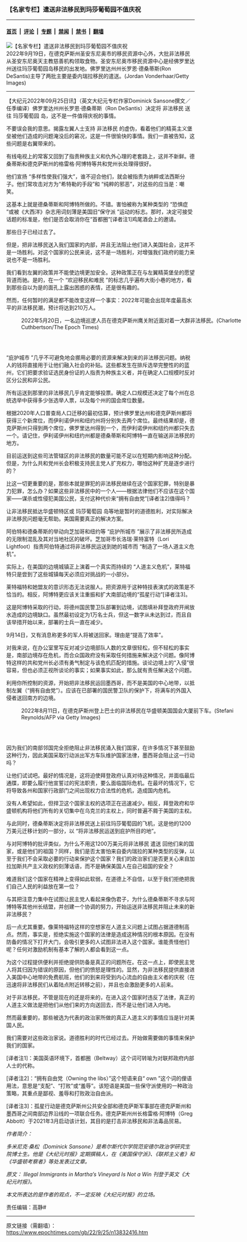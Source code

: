 ### 【名家专栏】遣送非法移民到玛莎葡萄园不值庆祝

---

#### [首页](../../../..?n13832416) &nbsp;|&nbsp; [评论](../../../../../epoch-comment?n13832416) &nbsp;|&nbsp; [专题](../../../../../epoch-special?n13832416) &nbsp;|&nbsp; [禁闻](../../../../../epoch-news?n13832416) &nbsp;|&nbsp; [禁书](../../../../../books?n13832416) &nbsp;|&nbsp; [翻墙](https://github.com/gfw-breaker/nogfw/blob/master/README.md?n13832416)


<div><img alt="【名家专栏】遣送非法移民到玛莎葡萄园不值庆祝" class="attachment-djy_600_400 size-djy_600_400 wp-post-image" src="https://i.epochtimes.com/assets/uploads/2022/09/id13832418-illegal-immigrants-700x420-600x400.jpg"/>
<div class="caption">
 2022年9月19日，在德克萨斯州圣安东尼奥市的移民资源中心外，大批非法移民从圣安东尼奥天主教慈善机构领取食物。圣安东尼奥市移民资源中心是经佛罗里达州送往玛莎葡萄园岛移民的出发地。佛罗里达州州长罗恩‧德桑蒂斯(Ron DeSantis)主导了两批主要是委内瑞拉移民的遣送。(Jordan Vonderhaar/Getty Images)
</div></div><hr/><div class="post_content" id="artbody" itemprop="articleBody">
 <!-- article content begin -->
 <p>
  【大纪元2022年09月25日讯】（英文大纪元专栏作家Dominick Sansone撰文／任季编译）佛罗里达州州长罗恩‧德桑蒂斯（Ron DeSantis）决定将
  <ok href="https://www.epochtimes.com/gb/tag/%E9%9D%9E%E6%B3%95%E7%A7%BB%E6%B0%91.html">
   非法移民
  </ok>
  送往
  <ok href="https://www.epochtimes.com/gb/tag/%E7%8E%9B%E8%8E%8E%E8%91%A1%E8%90%84%E5%9B%AD.html">
   玛莎葡萄园
  </ok>
  岛，这不是一件值得庆祝的事情。
 </p>
 <p>
  不要误会我的意思。揭露左翼人士支持
  <ok href="https://www.epochtimes.com/gb/tag/%E9%9D%9E%E6%B3%95%E7%A7%BB%E6%B0%91.html">
   非法移民
  </ok>
  的虚伪，看着他们的精英主义堡垒被他们造成的问题淹没后的窘况，这是一件很愉快的事情。我们一直被告知，这些问题是右翼带来的。
 </p>
 <p>
  有线电视上的常客又回到了指责种族主义和仇外心理的老套路上，这并不新鲜。德桑蒂斯和德克萨斯州的格雷格‧阿博特等共和党州长处理得很好。
 </p>
 <p>
  他们宣扬 “多样性使我们强大”，谁不迎合他们，就会被指责为纳粹或法西斯分子。他们常攻击对方为“希特勒的手段”和 “纯粹的邪恶”，对这些的应当是：嘲笑。
 </p>
 <p>
  这基本上就是德桑蒂斯和阿博特所做的。不错。害怕被称为某种类型的 “恐惧症 ”或被《大西洋》杂志用词刻薄是美国旧“保守派 ”运动的标志。那时，决定可接受话题的标准是，他们是否会取消你在“首都圈”[译者注1]鸡尾酒会上的邀请。
 </p>
 <p>
  那些日子已经过去了。
 </p>
 <p>
  但是，把非法移民送入我们国家的内部，并且无法阻止他们进入美国社会，这并不是一场胜利。对这个国家的公民来说，这不是一场胜利，对增强我们政府的能力来说也不是一场胜利。
 </p>
 <p>
  我们看到左翼的政策并不能使边境更加安全。这种政策正在与左翼精英堡垒的愿望背道而驰。是的，在一个 “欢迎移民和难民 ”的标志几乎遍布大街小巷的地方，看到那些自以为是的面孔上露出困惑的表情，还是很有趣的。
 </p>
 <p>
  然而，任何暂时的满足都不能改变这样一个事实：2022年可能会出现年度最高水平的非法移民潮，预计将达到210万人。
 </p>
 <figure aria-describedby="caption-attachment-13832420" class="wp-caption aligncenter" id="attachment_13832420" style="width: 600px">
  <ok href="https://i.epochtimes.com/assets/uploads/2022/09/id13832420-Border-illegal-Eagle-Pass-ccet-DSC02310-1200x800.jpg" target="_blank">
   <img alt="" class="wp-image-13832420" src="https://i.epochtimes.com/assets/uploads/2022/09/id13832420-Border-illegal-Eagle-Pass-ccet-DSC02310-1200x800-450x300.jpg"/>
  </ok>
  <br/><figcaption class="wp-caption-text" id="caption-attachment-13832420">
   2022年5月20日，一名边境巡逻人员在德克萨斯州鹰关附近面对着一大群非法移民。(Charlotte Cuthbertson/The Epoch Times)
  </figcaption><br/>
 </figure><br/>
 <p>
  “庇护城市 ”几乎不可避免地会挪用必要的资源来解决到来的非法移民问题。纳税人的钱将直接用于让他们融入社会的补贴。这些都发生在排斥选举完整性的的蓝州，它们把要求验证选民身份证的人指责为种族主义者，并在确定人口规模时反对区分公民和非公民。
 </p>
 <p>
  所有运送到那里的非法移民几乎肯定能够投票。确定人口规模还决定了每个州在总统选举中获得多少张选举人票，以及每个州的国会席位数量。
 </p>
 <p>
  根据2020年人口普查局人口迁移的最初估算，预计佛罗里达州和德克萨斯州都将获得三个新席位，而伊利诺伊州和纽约州将分别失去两个席位。最终结果却是，德克萨斯州只得到两个席位，佛罗里达州得到一个，而伊利诺伊州和纽约州都只失去一个。请记住，伊利诺伊州和纽约州都是德桑蒂斯和阿博特一直在输送非法移民的地方。
 </p>
 <p>
  目前运送到这些司法管辖区的非法移民的数量可能不足以在短期内影响这种分配。但是，为什么共和党州长会积极支持民主党人扩充权力，哪怕这种扩充是逐步进行的？
 </p>
 <p>
  比这一切更重要的是，那些本就是罪犯的非法移民继续在这个国家犯罪，特别是暴力犯罪，怎么办？如果这些非法移民中的一个人——根据法律他们不应该在这个国家——谋杀或性侵犯美国公民，支付这种代价来“拥有自由党”[译者注2]值得吗？
 </p>
 <p>
  让非法移民抵达华盛顿特区或
  <ok href="https://www.epochtimes.com/gb/tag/%E7%8E%9B%E8%8E%8E%E8%91%A1%E8%90%84%E5%9B%AD.html">
   玛莎葡萄园
  </ok>
  岛等地是暂时的道德胜利，对实际解决非法移民问题毫无帮助。美国需要真正的解决方案。
 </p>
 <p>
  阿伯特和德桑蒂斯的举动向芝加哥和纽约等 “庇护所城市 ”展示了非法移民所造成的无限制混乱及其对当地社区的破坏。芝加哥市长洛瑞‧莱特富特（Lori Lightfoot）指责阿伯特通过将非法移民运送到她的城市而 “制造了一场人道主义危机”。
 </p>
 <p>
  实际上，在美国的边境城镇正上演着一个真实而持续的 “人道主义危机”，莱特福特只是尝到了这些城镇每天必须应对挑战的一小部分。
 </p>
 <p>
  莱特福特和她盟友的意识形态无法说服人。把资源用于这种特技表演式的政策是不恰当的。相反，阿博特更应该关注重振和扩大南部边境的“孤星行动”[译者注3]。
 </p>
 <p>
  这是阿博特采取的行动，将德州国民警卫队部署到边境，试图填补拜登政府开闸放水造成的边境缺口。虽然最初设定为1万名士兵，但这一数字从未达到过，而且自该举措开始以来，部署的士兵一直在减少。
 </p>
 <p>
  9月14日，又有消息称更多的军人将被送回家。理由是“提高了效率”。
 </p>
 <p>
  对我来说，在办公室里写反对减少边境部队人数的文章很轻松，但不轻松的事实是，南部边境存在危机，而合众国政府没有采取任何措施来解决这个问题。像阿博特这样的共和党州长必须有勇气制定与该危机匹配的措施。谈论边境上的“入侵”很容易，但也必须正视所谈论的事实；如果事实如此，那么就有责任解决这个问题。
 </p>
 <p>
  利用你所控制的资源，开始把非法移民运回墨西哥，而不是美国的中心地带，以抵制左翼（“拥有自由党”）。应该在已部署的国民警卫队的保护下，将满车的外国入侵者送回南方的边境。
 </p>
 <figure aria-describedby="caption-attachment-13832424" class="wp-caption aligncenter" id="attachment_13832424" style="width: 600px">
  <ok href="https://i.epochtimes.com/assets/uploads/2022/09/id13832424-GettyImages-1242435308-1200x800.jpg" target="_blank">
   <img alt="" class="wp-image-13832424" src="https://i.epochtimes.com/assets/uploads/2022/09/id13832424-GettyImages-1242435308-1200x800-450x300.jpg"/>
  </ok>
  <br/><figcaption class="wp-caption-text" id="caption-attachment-13832424">
   2022年8月11日，在德克萨斯州登上巴士的非法移民在华盛顿美国国会大厦前下车。(Stefani Reynolds/AFP via Getty Images)
  </figcaption><br/>
 </figure><br/>
 <p>
  因为我们的南部邻国完全拒绝阻止非法移民涌入我们国家，在许多情况下甚至鼓励这种行为，因此美国采取行动派出军方车队维护国家法律，墨西哥会阻止这一行动吗？
 </p>
 <p>
  让他们试试吧。最好的情况是，这将迫使拜登政府认真对待这种情况，并面临最后通牒，即要么履行他宣誓过的宪法职责，要么面临国际危机。在最坏的情况下，它将导致各州和国家行政部门之间出现权力合法性的危机，造成国内危机。
 </p>
 <p>
  没有人希望如此，但捍卫这个国家主权的选项正在迅速减少。相反，拜登政府和华盛顿机构将他们所有的关切集中在乌克兰的主权上，同时普遍不屑于美国的主权。
 </p>
 <p>
  与此同时，德桑蒂斯决定将非法移民送上前往玛莎葡萄园的飞机，这是他的1200万美元迁移计划的一部分，以 “将非法移民运送到庇护所目的地”。
 </p>
 <p>
  与对阿博特的批评类似，为什么不用这1200万美元将非法移民
  <ok href="https://www.epochtimes.com/gb/tag/%E9%81%A3%E9%80%81.html">
   遣送
  </ok>
  回他们来的国家，或是他们的祖国？同样，我们是否太害怕来自委内瑞拉的某种类型的反弹，以至于我们不会采取必要的行动来保护这个国家？我们的政治家们是否更关心来自加拉加斯共产主义政权的刻薄话语，而不是确保美国人在自己祖国的安全？
 </p>
 <p>
  难道我们这个国家在精神上变得如此软弱，在道德上不自信，以至于我们拒绝把我们自己人民的利益放在第一位？
 </p>
 <p>
  与其把注意力集中在试图让民主党人看起来像伪君子，为什么德桑蒂斯不寻求与阿博特等其他州长结盟，并创建一个协调的努力，开始运送非法移民并阻止未来的新非法移民？
 </p>
 <p>
  后一点尤其重要。像莱特福特这样的空想家在人道主义问题上试图占据道德制高点。然而，事实是，拒绝实施这个国家的法律是造成这种情况的根本原因。在没有防备的情况下打开大门，会吸引更多的人试图非法进入这个国家。谁能责怪他们呢？任何对激励机制有基本了解的人都会看到这一点。
 </p>
 <p>
  为这个过程提供便利并拒绝提供防备是真正的问题所在。在这一点上，即使民主党人将其归因为错误的原因，但他们的愤怒是理性的。显然，为非法移民提供直接进入美国中心地带的免费航班，他们的到来将受到内心流血的自由主义者的庆祝（在迅速将非法移民们从着陆点附近转移之前），并且也会激励更多的人前来。
 </p>
 <p>
  对于非法移民，不管是现在的还是将来的，在进入这个国家时违反了法律，真正的人道主义做法是把他们从他们来的方向送回去，而不是让他们进入内地。
 </p>
 <p>
  然而最重要的，那些被选为代表的政治家所做的真正人道主义的事情应当是针对美国人民。
 </p>
 <p>
  我们需要对这些政治家说。道德胜利的时代已经过去。开始做需要做的事情来保护我们的国家。
 </p>
 <p>
  [译者注1]：美国英语环境下，首都圈（Beltway）这个词可转喻为对联邦政府内部人士的代称。
 </p>
 <p>
  [译者注2]：“拥有自由党（Owning the libs）”这个短语来自“ own ”这个词的俚语用法，意思是“支配”、“打败”或“羞辱”。该短语是美国一些保守派使用的一种政治策略，其重点是鄙视、羞辱和打败政治自由派。
 </p>
 <p>
  [译者注3]：孤星行动是德克萨斯州公共安全部和德克萨斯军事部在德克萨斯州和墨西哥之间南部边界沿线的一项联合任务。德克萨斯州州长格雷格‧阿博特（Greg Abbott）于2021年3月启动该计划，其目的是打击非法移民和非法毒品贸易。
 </p>
 <p>
  <em>
   作者简介：
  </em>
 </p>
 <p>
  <em>
   多米尼克‧桑松（Dominick Sansone）是希尔斯代尔学院范安德尔政治学研究生院博士生。他是《大纪元时报》定期撰稿人，在《美国保守派》、《联邦主义者》和《华盛顿考察者》等处发表过文章。
  </em>
 </p>
 <p>
  <em>
   原文：
   <ok href="https://www.theepochtimes.com/illegal-immigrants-in-marthas-vineyard-is-not-a-win_4740936.html" rel="noopener noreferrer" target="_blank">
    Illegal Immigrants in Martha’s Vineyard Is Not a Win
   </ok>
   刊登于英文《大纪元时报》。
  </em>
 </p>
 <p>
  <em>
   本文所表达的是作者的观点，不一定反映《大纪元时报》的立场。
  </em>
 </p>
 <p>
  责任编辑：高静#
 </p>
 <!-- article content end -->
 <div id="below_article_ad">
 </div>
</div>


---

原文链接（需翻墙）：https://www.epochtimes.com/gb/22/9/25/n13832416.htm